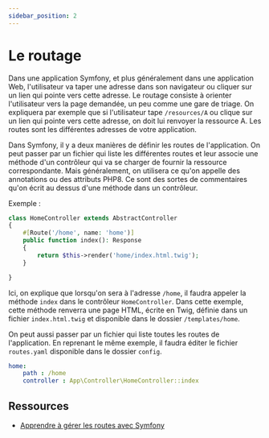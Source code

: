 ```yaml
---
sidebar_position: 2
---
```


# Le routage

Dans une application Symfony, et plus généralement dans une application Web, l'utilisateur va taper une adresse dans son navigateur ou cliquer sur un lien qui pointe vers cette adresse. Le routage consiste à orienter l'utilisateur vers la page demandée, un peu comme une gare de triage. On expliquera par exemple que si l'utilisateur tape ```/resources/A``` ou clique sur un lien qui pointe vers cette adresse, on doit lui renvoyer la ressource A. Les routes sont les différentes adresses de votre application.

Dans Symfony, il y a deux manières de définir les routes de l'application. On peut passer par un fichier qui liste les différentes routes et leur associe une méthode d'un contrôleur qui va se charger de fournir la ressource correspondante. Mais généralement, on utilisera ce qu'on appelle des annotations ou des attributs PHP8. Ce sont des sortes de commentaires qu'on écrit au dessus d'une méthode dans un contrôleur.

Exemple :

```php
class HomeController extends AbstractController
{
    #[Route('/home', name: 'home')]
    public function index(): Response
    {
        return $this->render('home/index.html.twig');
    }

}
```

Ici, on explique que lorsqu'on sera à l'adresse ```/home```, il faudra appeler la méthode ```index``` dans le contrôleur ```HomeController```. Dans cette exemple, cette méthode renverra une page HTML, écrite en Twig, définie dans un fichier ```index.html.twig``` et disponible dans le dossier ```/templates/home```.

On peut aussi passer par un fichier qui liste toutes les routes de l'application. En reprenant le même exemple, il faudra éditer le fichier ```routes.yaml``` disponible dans le dossier ```config```.

```yaml
home:
    path : /home
    controller : App\Controller\HomeController::index
```

## Ressources

* [Apprendre à gérer les routes avec Symfony](https://grafikart.fr/tutoriels/routing-1065#autoplay)
